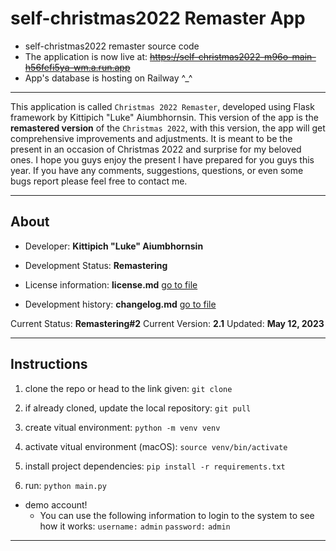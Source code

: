 # self-christmas2022 Remaster App

- self-christmas2022 remaster source code
- The application is now live at: ~~<https://self-christmas2022-m96o-main-h56fefi5ya-wm.a.run.app>~~
- App's database is hosting on Railway ^_^

---

This application is called `Christmas 2022 Remaster`, developed using Flask framework by Kittipich "Luke" Aiumbhornsin. This version of the app is the **remastered version** of the `Christmas 2022`, with this version, the app will get comprehensive improvements and adjustments.
It is meant to be the present in an occasion of Christmas 2022 and surprise for my beloved ones. I hope you guys enjoy the present I have prepared for you guys this year. If you have any comments, suggestions, questions, or even some bugs report please feel free to contact me.

---

## About

- Developer: **Kittipich "Luke" Aiumbhornsin**

- Development Status: **Remastering**

- License information: **license.md** [go to file](license.md)

- Development history: **changelog.md** [go to file](changelog.md)

Current Status: **Remastering#2**
Current Version: **2.1**
Updated: **May 12, 2023**

---

## Instructions

1. clone the repo or head to the link given:
`git clone`

2. if already cloned, update the local repository:
`git pull`

3. create vitual environment:
`python -m venv venv`

4. activate vitual environment (macOS):
`source venv/bin/activate`

5. install project dependencies:
`pip install -r requirements.txt`

6. run:
`python main.py`

- demo account!
  - You can use the following information to login to the system to see how it works:
  `username:` `admin` `password:` `admin`

---
